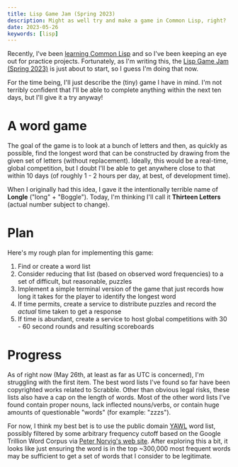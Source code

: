 ```yaml
---
title: Lisp Game Jam (Spring 2023)
description: Might as well try and make a game in Common Lisp, right?
date: 2023-05-26
keywords: [lisp]
---
```

Recently, I've been [learning Common Lisp](../programming-languages/learning-lisp-in-2023.md) and so I've been keeping an eye out for practice projects. Fortunately, as I'm writing this, the [Lisp Game Jam (Spring 2023)](https://itch.io/jam/spring-lisp-game-jam-2023) is just about to start, so I guess I'm doing that now.

For the time being, I'll just describe the (tiny) game I have in mind.  I'm not terribly confident that I'll be able to complete anything within the next ten days, but I'll give it a try anyway!

# A word game
The goal of the game is to look at a bunch of letters and then, as quickly as possible, find the longest word that can be constructed by drawing from the given set of letters (without replacement). Ideally, this would be a real-time, global competition, but I doubt I'll be able to get anywhere close to that within 10 days (of roughly 1 - 2 hours per day, at best, of development time).

When I originally had this idea, I gave it the intentionally terrible name of **Longle** ("long" + "Boggle"). Today, I'm thinking I'll call it **Thirteen Letters** (actual number subject to change).

# Plan
Here's my rough plan for implementing this game:

1. Find or create a word list
2. Consider reducing that list (based on observed word frequencies) to a set of difficult, but reasonable, puzzles
3. Implement a simple terminal version of the game that just records how long it takes for the player to identify the longest word
4. If time permits, create a service to distribute puzzles and record the *actual* time taken to get a response
5. If time is abundant, create a service to host global competitions with 30 - 60 second rounds and resulting scoreboards

# Progress
As of right now (May 26th, at least as far as UTC is concerned), I'm struggling with the first item. The best word lists I've found so far have been copyrighted works related to Scrabble. Other than obvious legal risks, these lists also have a cap on the length of words. Most of the other word lists I've found contain proper nouns, lack inflected nouns/verbs, or contain huge amounts of questionable "words" (for example: "zzzs").

For now, I think my best bet is to use the public domain [YAWL](https://github.com/elasticdog/yawl) word list, possibly filtered by some arbitrary frequency cutoff based on the Google Trillion Word Corpus via [Peter Norvig's web site](http://norvig.com/ngrams/). After exploring this a bit, it looks like just ensuring the word is in the top ~300,000 most frequent words may be sufficient to get a set of words that I consider to be legitimate.

